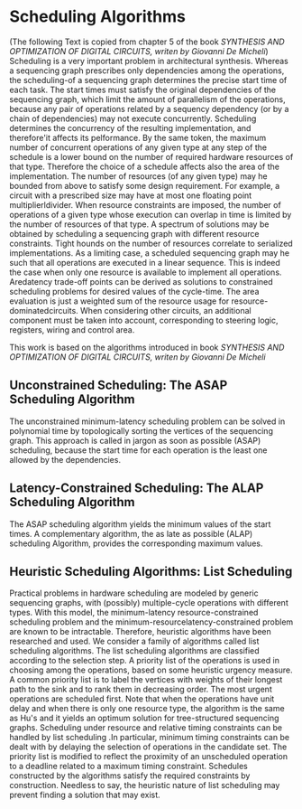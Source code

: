 # Scheduling Algorithms
(The following Text is copied from chapter 5 of the book <em>SYNTHESIS AND OPTIMIZATION OF DIGITAL CIRCUITS, writen by Giovanni De Micheli</em>)
Scheduling is a very important problem in architectural synthesis. Whereas a sequencing graph prescribes only dependencies among the operations, the scheduling-of a sequencing graph determines the precise start time of each task. The start times must satisfy the original dependencies of the sequencing graph, which limit the amount of parallelism of the operations, because any pair of operations related by a sequency dependency (or by a chain of dependencies) may not execute concurrently.
Scheduling determines the concurrency of the resulting implementation, and therefore'it affects its pelformance. By the same token, the maximum number of concurrent operations of any given type at any step of the schedule is a lower bound on the number of required hardware resources of that type. Therefore the choice of a schedule affects also the area of the implementation.
The number of resources (of any given type) may he bounded from above to satisfy some design requirement. For example, a circuit with a prescribed size may have at most one floating point multiplierldivider. When resource constraints are imposed, the number of operations of a given type whose execution can overlap in time is limited by the number of resources of that type. A spectrum of solutions may be obtained by scheduling a sequencing graph with different resource constraints.
Tight hounds on the number of resources correlate to serialized implementations. As a limiting case, a scheduled sequencing graph may he such that all operations are executed in a linear sequence. This is indeed the case when only one resource is available to implement all operations.
Aredatency trade-off points can be derived as solutions to constrained scheduling problems for desired values of the cycle-time. The area evaluation is just a weighted sum of the resource usage for resource-dominatedcircuits. When considering other circuits, an additional component must be taken into account, corresponding to steering logic, registers, wiring and control area.

This work is based on the algorithms introduced in book <em>SYNTHESIS AND OPTIMIZATION OF DIGITAL CIRCUITS, writen by Giovanni De Micheli</em>

<h2>Unconstrained Scheduling: The ASAP Scheduling Algorithm</h2>
The unconstrained minimum-latency scheduling problem can be solved in polynomial time by topologically sorting the vertices of the sequencing graph. This approach is called in jargon as soon as possible (ASAP) scheduling, because the start time for each operation is the least one allowed by the dependencies.

<h2>Latency-Constrained Scheduling: The ALAP Scheduling Algorithm</h2>
The ASAP scheduling algorithm yields the minimum values of the start times. A complementary algorithm, the as late as possible (ALAP) scheduling Algorithm, provides the
corresponding maximum values.

<h2>Heuristic Scheduling Algorithms: List Scheduling</h2>
Practical problems in hardware scheduling are modeled by generic sequencing graphs, with (possibly) multiple-cycle operations with different types. With this model, the minimum-latency resource-constrained scheduling problem and the minimum-resourcelatency-constrained problem are known to be intractable. Therefore, heuristic algorithms have been researched and used. We consider a family of algorithms called list scheduling algorithms. The list scheduling algorithms are classified according to the selection step. A priority list of the operations is used in choosing among the operations, based on some heuristic urgency measure.
A common priority list is to label the vertices with weights of their longest path to the sink and to rank them in decreasing order. The most urgent operations
are scheduled first. Note that when the operations have unit delay and when there is only one resource type, the algorithm is the same as Hu's and it yields an optimum solution for tree-structured sequencing graphs.
Scheduling under resource and relative timing constraints can be handled by list scheduling .In particular, minimum timing constraints can be dealt with by
delaying the selection of operations in the candidate set. The priority list is modified to reflect the proximity of an unscheduled operation to a deadline related to a maximum timing constraint. Schedules constructed by the algorithms satisfy the required constraints by construction. Needless to say, the heuristic nature of list scheduling may prevent finding a solution that may exist.
